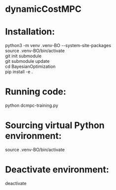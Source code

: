 # dynamicCostMPC

# Installation:
python3 -m venv .venv-BO --system-site-packages <br />
source .venv-BO/bin/activate <br />
git init submodule <br />
git submodule update <br />
cd BayesianOptimization <br />
pip install -e . <br />

# Running code:
python dcmpc-training.py <br /> 

# Sourcing virtual Python environment:
source .venv-BO/bin/activate

# Deactivate environment:
deactivate



